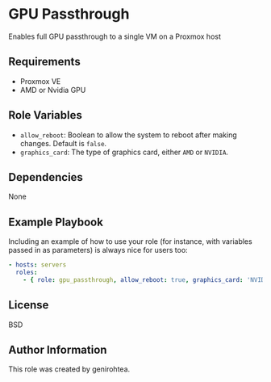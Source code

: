 GPU Passthrough
=========

Enables full GPU passthrough to a single VM on a Proxmox host

Requirements
------------

- Proxmox VE
- AMD or Nvidia GPU

Role Variables
--------------

- `allow_reboot`: Boolean to allow the system to reboot after making changes. Default is `false`.
- `graphics_card`: The type of graphics card, either `AMD` or `NVIDIA`.

Dependencies
------------

None

Example Playbook
----------------

Including an example of how to use your role (for instance, with variables passed in as parameters) is always nice for users too:

```yaml
- hosts: servers
  roles:
    - { role: gpu_passthrough, allow_reboot: true, graphics_card: 'NVIDIA' }
```

License
-------

BSD

Author Information
------------------

This role was created by genirohtea.
